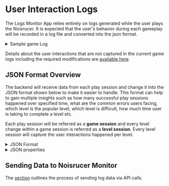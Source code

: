 # User Interaction Logs

The Logs Monitor App relies entirely on logs generated while the user
plays the Noisrucer. It is expected that the user's behavior during each gameplay
will be recorded in a log file and converted into the json format.

<details><summary>Sample game Log</summary><p>
The below raw data from game log represents a single play session by one user.

```json
{
  "metricsList": [
    {
      "TimeStamp": "28-01-2024 16:08:15",
      "UserInteraction": "LEVEL_NAME: 2_C.json"
    },
    {
      "TimeStamp": "28-01-2024 16:08:15",
      "UserInteraction": "SwitchToFunction1"
    },
    {
      "TimeStamp": "28-01-2024 16:08:19",
      "UserInteraction": "CATEGORY:MovementCommandPaletteButton"
    },
    {
      "TimeStamp": "28-01-2024 16:08:21",
      "UserInteraction": "COMMAND:Command=[Move=MOVE_FORWARD, LeftChild=, RightChild=, Parent=, ParentAlt=, IsRemovable=True, IsSlot=False, ]"
    },
    {
      "TimeStamp": "28-01-2024 16:08:23",
      "UserInteraction": "COMMAND:Command=[Move=IS_VALID_MOVE, LeftChild=END_OF_BRANCH, RightChild=END_OF_BRANCH, Parent=MOVE_FORWARD, ParentAlt=, IsRemovable=True, IsSlot=False, ]"
    },
    {
      "TimeStamp": "28-01-2024 16:08:28",
      "UserInteraction": "COMMAND:Command=[Move=TURN_CLOCKWISE, LeftChild=END_OF_BRANCH, RightChild=, Parent=IS_VALID_MOVE, ParentAlt=, IsRemovable=True, IsSlot=False, ]"
    },
    {
      "TimeStamp": "28-01-2024 16:08:31",
      "UserInteraction": "CATEGORY:FunctionCommandPaletteButton"
    },
    {
      "TimeStamp": "28-01-2024 16:08:34",
      "UserInteraction": "COMMAND:Command=[Move=CALL_FUNCTION_1, LeftChild=, RightChild=, Parent=END_OF_BRANCH, ParentAlt=, IsRemovable=True, IsSlot=False, ]"
    },
    {
      "TimeStamp": "28-01-2024 16:08:36",
      "UserInteraction": "SwitchToFunctionMain"
    },
    {
      "TimeStamp": "28-01-2024 16:08:37",
      "UserInteraction": "CATEGORY:FunctionCommandPaletteButton"
    },
    {
      "TimeStamp": "28-01-2024 16:08:38",
      "UserInteraction": "CATEGORY:FunctionCommandPaletteButton"
    },
    {
      "TimeStamp": "28-01-2024 16:08:40",
      "UserInteraction": "COMMAND:Command=[Move=CALL_FUNCTION_1, LeftChild=, RightChild=, Parent=, ParentAlt=, IsRemovable=True, IsSlot=False, ]"
    },
    {
      "TimeStamp": "28-01-2024 16:08:42",
      "UserInteraction": "Play"
    },
    {
      "TimeStamp": "28-01-2024 16:08:49",
      "UserInteraction": "ERROR:Hit a Wall!"
    },
    {
      "TimeStamp": "28-01-2024 16:08:54",
      "UserInteraction": "Stop"
    },
    {
      "TimeStamp": "28-01-2024 16:08:59",
      "UserInteraction": "COMMAND:Command=[Move=TURN_CLOCKWISE, LeftChild=END_OF_BRANCH, RightChild=, Parent=IS_VALID_MOVE, ParentAlt=, IsRemovable=True, IsSlot=False, ]"
    },
    {
      "TimeStamp": "28-01-2024 16:09:09",
      "UserInteraction": "Play"
    }
  ]
}
```

</p></details>

Details about the user interactions that are not captured in the current game
logs including the required modifications are [available here](LogAudit.md).

## JSON Format Overview

The backend will receive data from each play session
and change it into the JSON format shown below to make it easier to handle.
This format can help to gain multiple insights
such as how many successful play sessions happened over specified time,
what are the common errors users facing,
which level is the popular level, which level is difficult,
how much time user is taking to complete a level etc.

Each play session will be referred as a **game session** and every level change
within a game session is referred as a **level session**. Every level session
will capture the user interactions happened per level.

<details><summary>JSON Format</summary><p>
An example of processed JSON Data for storing in the database:

```json
 
{
  "gameSessionId": "12345",
  "sessionTimeStamp": "28-01-2024 16:05:15",
  "token": "xyz",
  "levelSessions": [
    {
      "levelName": "2_C.json",
      "userInteractions": [
        {
          "timeStamp": "28-01-2024 16:08:15",
          "action": "SwitchToFunction1"
        },
        {
          "timeStamp": "28-01-2024 16:08:19",
          "action": "MovementCommandPaletteButton"
        },
        {
          "timeStamp": "28-01-2024 16:08:21",
          "action": "Move",
          "command": {
            "move": "MOVE_FORWARD",
            "leftChild": null,
            "rightChild": null,
            "parent": null,
            "parentAlt": null,
            "isRemovable": true,
            "isSlot": false
          }
        },
        {
          "timeStamp": "28-01-2024 16:08:23",
          "action": "Move",
          "command": {
            "move": "IS_VALID_MOVE",
            "leftChild": "END_OF_BRANCH",
            "rightChild": "END_OF_BRANCH",
            "parent": null,
            "parentAlt": "MOVE_FORWARD",
            "isRemovable": true,
            "isSlot": false
          }
        },
        {
          "timeStamp": "28-01-2024 16:08:28",
          "action": "Move",
          "command": {
            "move": "TURN_CLOCKWISE",
            "leftChild": "END_OF_BRANCH",
            "rightChild": null,
            "parent": "IS_VALID_MOVE",
            "parentAlt": null,
            "isRemovable": true,
            "isSlot": false
          }
        },
        {
          "timeStamp": "28-01-2024 16:08:31",
          "action": "FunctionCommandPaletteButton"
        },
        {
          "timeStamp": "28-01-2024 16:08:34",
          "action": "Move",
          "command": {
            "move": "CALL_FUNCTION_1",
            "leftChild": null,
            "rightChild": null,
            "parent": "END_OF_BRANCH",
            "parentAlt": null,
            "isRemovable": true,
            "isSlot": false
          }
        },
        {
          "timeStamp": "28-01-2024 16:08:36",
          "action": "SwitchToFunctionMain"
        },
        {
          "timeStamp": "28-01-2024 16:08:37",
          "action": "FunctionCommandPaletteButton"
        },
        {
          "timeStamp": "28-01-2024 16:08:38",
          "action": "FunctionCommandPaletteButton"
        },
        {
          "timeStamp": "28-01-2024 16:08:40",
          "action": "Move",
          "command": {
            "move": "CALL_FUNCTION_1",
            "leftChild": null,
            "rightChild": null,
            "parent": null,
            "parentAlt": null,
            "isRemovable": true,
            "isSlot": false
          }
        },
        {
          "timeStamp": "28-01-2024 16:08:42",
          "action": "Play",
          "commandTree": {
            "funcDefs": [
              {
                "funcName": "MAIN",
                "funcMoves": [
                  {
                    "command": "MOVE_FORWARD"
                  },
                  {
                    "command": "TURN_COUNTER_CLOCKWISE"
                  },
                  {
                    "command": "IS_VALID",
                    "leftChild": "END",
                    "rightChild": "TURN_CLOCKWISE"
                  },
                  {
                    "command": "MOVE_FORWARD"
                  },
                  {
                    "command": "TURN_CLOCKWISE"
                  },
                  {
                    "command": "FUNCTION_F1",
                    "parent": "MAIN"
                  }
                ]
              },
              {
                "funcName": "FUNCTION_F1",
                "funcMoves": [
                  {
                    "command": "MOVE_FORWARD"
                  },
                  {
                    "command": "TURN_COUNTER_CLOCKWISE"
                  },
                  {
                    "command": "IS_VALID",
                    "leftChild": "END",
                    "rightChild": "TURN_CLOCKWISE"
                  },
                  {
                    "command": "MOVE_FORWARD"
                  },
                  {
                    "command": "FUNCTION_F2",
                    "parent": "FUNCTION_F1"
                  }
                ]
              },
              {
                "funcName": "FUNCTION_F2",
                "funcMoves": [
                  {
                    "command": "MOVE_FORWARD"
                  },
                  {
                    "command": "TURN_CLOCKWISE"
                  },
                  {
                    "command": "IS_VALID",
                    "leftChild": "END",
                    "rightChild": "TURN_CLOCKWISE"
                  },
                  {
                    "command": "MOVE_FORWARD"
                  },
                  {
                    "command": "TURN_COUNTER_CLOCKWISE"
                  }
                ]
              }
            ]
          }
        },
        {
          "timeStamp": "28-01-2024 16:08:49",
          "action": "ERROR",
          "msg": "Hit a Wall!"
        },
        {
          "timeStamp": "28-01-2024 16:08:54",
          "action": "Reset"
        },
        {
          "timeStamp": "28-01-2024 16:08:59",
          "action": "Move",
          "command": {
            "move": "TURN_CLOCKWISE",
            "leftChild": "END_OF_BRANCH",
            "rightChild": null,
            "parent": "IS_VALID_MOVE",
            "parentAlt": null,
            "isRemovable": true,
            "isSlot": false
          }
        },
        {
          "timeStamp": "28-01-2024 16:09:09",
          "action": "Play",
          "commandTree": {
            "moves": [
              {
                "command": "MOVE_FORWARD"
              },
              {
                "command": "TURN_COUNTER_CLOCKWISE"
              },
              {
                "command": "IS_VALID",
                "leftChild": "END",
                "rightChild": "TURN_CLOCKWISE"
              },
              {
                "command": "MOVE_FORWARD"
              },
              {
                "command": "TURN_CLOCKWISE"
              },
              {
                "command": "FUNCTION_F1",
                "parent": "MAIN"
              }
            ],
            "funcDefs": [
              {
                "funcName": "FUNCTION_F1",
                "funcnMoves": [
                  {
                    "command": "MOVE_FORWARD"
                  },
                  {
                    "command": "TURN_COUNTER_CLOCKWISE"
                  },
                  {
                    "command": "IS_VALID",
                    "leftChild": "END",
                    "rightChild": "TURN_CLOCKWISE"
                  },
                  {
                    "command": "MOVE_FORWARD"
                  },
                  {
                    "command": "FUNCTION_F2",
                    "parent": "FUNCTION_F1"
                  }
                ]
              },
              {
                "funcName": "FUNCTION_F2",
                "funcMoves": [
                  {
                    "command": "MOVE_FORWARD"
                  },
                  {
                    "command": "TURN_CLOCKWISE"
                  },
                  {
                    "command": "IS_VALID",
                    "leftChild": "END",
                    "rightChild": "TURN_CLOCKWISE"
                  },
                  {
                    "command": "MOVE_FORWARD"
                  },
                  {
                    "command": "TURN_COUNTER_CLOCKWISE"
                  }
                ]
              }
            ]
          }
        },
        {
          "timeStamp": "28-01-2024 16:09:09",
          "action": "Win"
        }
      ]
    },
    {
      "levelName": "stairs.json",
      "userInteractions": []
    },
    {
      "levelName": "default.json",
      "userInteractions": []
    }
  ]
}

```

</p></details>

<details><summary>JSON properties</summary><p>

The following provides descriptions for the keys in the processed JSON data

- **gameSessionId**: A unique identifier for every play session of a user.
- **levelSessions**: An array of levelSession objects each representing a
  sequence of user interactions while playing each level.
    - **levelSessionId**: An unique identifier that represents a series of
        actions when playing a level.
        - **levelName**: Gives information about the level name.
        - **userInteractions**: Describes the sequence of actions taken by the user
          while playing a level.
            - **timeStamp**: Represents the timestamp when each action was
              performed.
            - **action**: Represents what type of action occurs when the user
              clicks, such as switching between functions, clicking palette buttons
              or menu options, or following game instructions. If action is a move
              then it will capture the command details
            - **command**: Represents the user's chosen set of moves to play the
              level.
                - move: Represents the type of movement that the user has chosen,
                  such as moving forward, turning left, turning right or validate a
                  move.
                - **leftChild**: Represents the left command if any
                - **rightChild**: Represents the right command if any
                - **parent**: Represents the parent command if any
                - **parentAll**:
                - **isRemovable**: Represents if this command is removable
                - **isSlot**:
        - **commandTree**: If the action is play that means when user hits the
              play button, it will capture the command tree to provide
              more details of sequence of execution. Command tree will have details
              of all the moves and function definitions (if any).
                - **functionDefs**: Represents a list of definitions of all the
                  functions used by the user during the game
                    - **leftChild** : Represent left commands if present
                    - **rightChild**: Represent right commands if present
                - **funcName**:  Represents the name of the function

</p></details>

## Sending Data to Noisrucer Monitor

The [section](Documentation/C%23Adaptor.md) outlines the process of sending log data via API calls.
